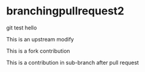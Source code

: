 # branchingpullrequest2
git test
hello

This is an upstream modify

This is a fork contribution

This is a contribution in sub-branch after pull request
